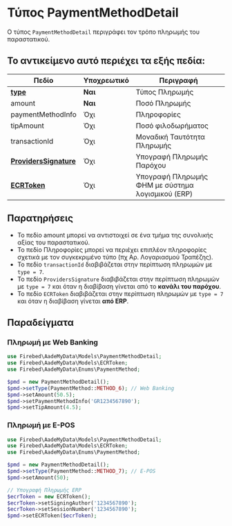 # Τύπος PaymentMethodDetail

Ο τύπος `PaymentMethodDetail` περιγράφει τον τρόπο πληρωμής του παραστατικού.

## Το αντικείμενο αυτό περιέχει τα εξής πεδία:

| Πεδίο                                               | Υποχρεωτικό | Περιγραφή                                         |
|-----------------------------------------------------|-------------|---------------------------------------------------|
| [**type**](../appendix/payment-method-types)        | **Ναι**     | Τύπος Πληρωμής                                    |
| amount                                              | **Ναι**     | Ποσό Πληρωμής                                     |
| paymentMethodInfo                                   | Όχι         | Πληροφορίες                                       |
| tipAmount                                           | Όχι         | Ποσό φιλοδωρήματος                                |
| transactionId                                       | Όχι         | Μοναδική Ταυτότητα Πληρωμής                       |
| [**ProvidersSignature**](./provider-signature-type) | Όχι         | Υπογραφή Πληρωμής Παρόχου                         |
| [**ECRToken**](./ecr-token-type)                    | Όχι         | Υπογραφή Πληρωμής ΦΗΜ με σύστημα λογισμικού (ERP) |

## Παρατηρήσεις

- Το πεδίο amount μπορεί να αντιστοιχεί σε ένα τμήμα της συνολικής αξίας του
  παραστατικού.
- Το πεδίο Πληροφορίες μπορεί να περιέχει επιπλέον πληροφορίες σχετικά με τον
  συγκεκριμένο τύπο (πχ Αρ. Λογαριασμού Τραπέζης).
- Το πεδίο `transactionId` διαβιβάζεται στην περίπτωση πληρωμών με `type = 7`.
- Το πεδίο `ProvidersSignature` διαβιβάζεται στην περίπτωση πληρωμών με `type = 7`
  και όταν η διαβίβαση γίνεται από το **κανάλι του παρόχου**.
- Το πεδίο `ECRToken` διαβιβάζεται στην περίπτωση πληρωμών με `type = 7` και
  όταν η διαβίβαση γίνεται **από ERP**.

## Παραδείγματα

### Πληρωμή με Web Banking

```php
use Firebed\AadeMyData\Models\PaymentMethodDetail;
use Firebed\AadeMyData\Models\ECRToken;
use Firebed\AadeMyData\Enums\PaymentMethod;

$pmd = new PaymentMethodDetail();
$pmd->setType(PaymentMethod::METHOD_6); // Web Banking
$pmd->setAmount(50.5);
$pmd->setPaymentMethodInfo('GR1234567890');
$pmd->setTipAmount(4.5);
```

### Πληρωμή με E-POS

```php
use Firebed\AadeMyData\Models\PaymentMethodDetail;
use Firebed\AadeMyData\Models\ECRToken;
use Firebed\AadeMyData\Enums\PaymentMethod;

$pmd = new PaymentMethodDetail();
$pmd->setType(PaymentMethod::METHOD_7); // E-POS
$pmd->setAmount(50);

// Υπογραφή Πληρωμής ERP
$ecrToken = new ECRToken();
$ecrToken->setSigningAuthor('1234567890');
$ecrToken->setSessionNumber('1234567890');
$pmd->setECRToken($ecrToken);
```